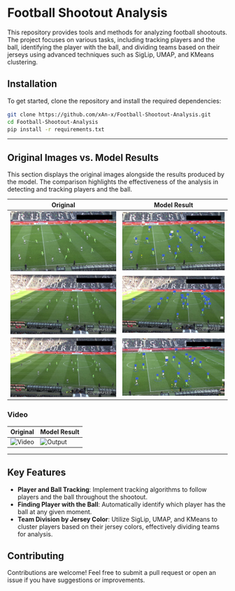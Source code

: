 
# Football Shootout Analysis

This repository provides tools and methods for analyzing football shootouts. The project focuses on various tasks, including tracking players and the ball, identifying the player with the ball, and dividing teams based on their jerseys using advanced techniques such as SigLip, UMAP, and KMeans clustering.


## Installation

To get started, clone the repository and install the required dependencies:

```bash
git clone https://github.com/xAn-x/Football-Shootout-Analysis.git
cd Football-Shootout-Analysis
pip install -r requirements.txt
```
--- 

## Original Images vs. Model Results

This section displays the original images alongside the results produced by the model. The comparison highlights the effectiveness of the analysis in detecting and tracking players and the ball.

| Original | Model Result |
|----------|--------------|
| <img src="test/image1.png" alt="Image 1" class="responsive-img"> | <img src="output/image1_output.png" alt="Model Output" class="responsive-img"> |
| <img src="test/image2.png" alt="Image 2" class="responsive-img"> | <img src="output/image2_output.png" alt="Model Output" class="responsive-img"> |
| <img src="test/image2.png" alt="Image 2" class="responsive-img"> | <img src="output/image3_output.png" alt="Model Output" class="responsive-img"> |

### Video

| Original | Model Result |
|----------|--------------|
| <img src="test/video.gif" alt="Video" class="responsive-img" style="width:550px"> | <img src="output/output.gif" alt="Output" class="responsive-img" style="width:550px;"> |

---

## Key Features

- **Player and Ball Tracking**: Implement tracking algorithms to follow players and the ball throughout the shootout.
- **Finding Player with the Ball**: Automatically identify which player has the ball at any given moment.
- **Team Division by Jersey Color**: Utilize SigLip, UMAP, and KMeans to cluster players based on their jersey colors, effectively dividing teams for analysis.


## Contributing

Contributions are welcome! Feel free to submit a pull request or open an issue if you have suggestions or improvements.

